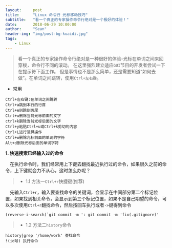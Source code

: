 ```yaml
---
layout:     post
title:      "Linux 命令行 光标移动技巧"
subtitle:   "看一个真正的专家操作命令行绝对是一个极好的体验！"
date:       2018-06-29 10:00:00
author:     "Sean"
header-img: "img/post-bg-kuaidi.jpg"
tags:
    - Linux
---
```


>看一个真正的专家操作命令行绝对是一种很好的体验-光标在单词之间来回穿梭，命令行不同的滚动。 
 在这里强烈建立适应`GUI`节目的开发者尝试一下在提示符下面工作。 
 但是事情也不是那么简单，还是需要知道“如何去做”。在单词之间跳转，使用`Ctrl+左右键`。

- 常用
```
Ctrl+左右键:在单词之间跳转
Ctrl+a跳到本行的行首
Ctrl+e则跳到页尾
Ctrl+u删除当前光标前面的文字
ctrl+k删除当前光标后面的文字
Ctrl+y粘贴Ctrl+u或Ctrl+k剪切的内容
Ctrl+L进行清屏操作
Ctrl+w删除光标前面的单词的字符
Alt+d删除光标后面的单词字符 
```

**1. 快速搜索已经输入过的命令**

&emsp;在执行命令时，我们经常用上下键去翻找最近执行过的命令，如果很久之前的命令，上下键就会力不从心，这时怎么办呢？

> - 1.1 方法一`Ctrl+r`快捷键(推荐)

&emsp;先输入`Ctrl+r`，输入要查找命令的关键词，会显示在中间部分第二个标记位置，如果找到相关命令，会显示到第三个标记位置，如果不是自己期望的命令，可以多次使用`Ctrl+r`翻找命令，然后按回车执行或者`->`键得到命令

    (reverse-i-search)`git commit -m ': git commit -m 'fix(.gitignore)'

> - 1.2 方法二`history`命令

```
history|grep '/home/work' 查找命令
!(id号) 执行命令
```



